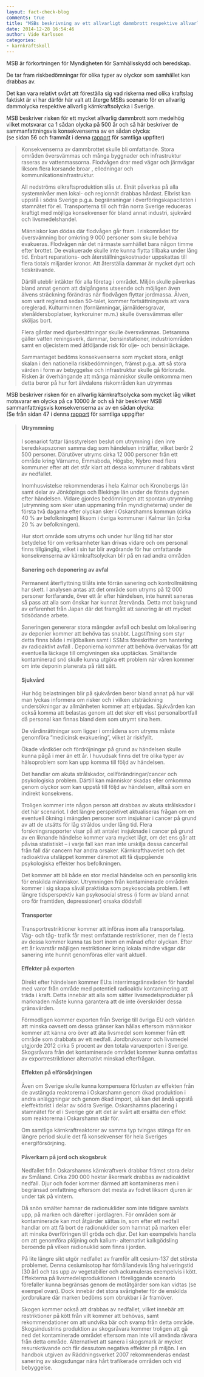 ```yaml
---
layout: fact-check-blog
comments: true
title: "MSBs beskrivning av ett allvarligt dammbrott respektive allvarlig kärnkraftsolycka i Sverige"
date: 2014-12-28 16:54:46
author: Vide Karlsson
categories:
- karnkraftskoll
---
```

<p>MSB är förkortningen för Myndigheten för Samhällsskydd och beredskap.</p>
<p>De tar fram riskbedömningar för olika typer av olyckor som samhället kan drabbas av.</p>
<p>Det kan vara relativt svårt att föreställa sig vad riskerna med olika kraftslag faktiskt är vi har därför här valt att återge MSBs scenario för en allvarlig dammolycka respektive allvarlig kärnkraftsolycka i Sverige.</p>
<p>MSB beskriver risken för ett mycket allvarlig dammbrott som medelhög vilket motsvarar ca 1 sådan olycka på 500 år och så här beskriver de sammanfattningsvis konsekvenserna av en sådan olycka:<br>
	(se sidan 56 och frammåt i denna <a href="https://www.msb.se/RibData/Filer/pdf/26561.pdf">rapport</a> för samtliga uppfiter)</p>
<blockquote>
<p>Konsekvenserna av dammbrottet skulle bli omfattande. Stora områden översvämmas och många byggnader och infrastruktur raseras av vattenmassorna. 
Flodvågen drar med vägar och järnvägar liksom flera korsande broar
, elledningar och kommunikationsinfrastruktur.</p>
<p>All nedströms elkraftsproduktion slås ut. Elnät påverkas på alla systemnivåer men lokal- och regionnät drabbas hårdast. 
Elbrist kan uppstå i södra Sverige p.g.a. begränsningar i överföringskapaciteten i stamnätet för el. Transporterna till och från norra Sverige reduceras kraftigt med möjliga konsekvenser för bland annat industri, sjukvård och livsmedelshandel.</p>
<p> 
Människor kan dödas där flodvågen går fram. I riskområdet för översvämning bor omkring 9 000 personer som skulle behöva evakueras. Flodvågen når det närmaste samhället bara någon timme efter brottet. De evakuerade skulle inte kunna flytta tillbaka under lång tid. Enbart reparations- och återställningskostnader uppskattas till flera tiotals miljarder kronor. Att återställa dammar är mycket 
dyrt och tidskrävande. </p>
<p>Därtill uteblir intäkter för alla företag i området. Miljön skulle påverkas bland annat genom att dalgångens utseende och möjligen 
även älvens sträckning förändras när flodvågen flyttar jordmassa. Älven, som 
varit reglerad sedan 50-talet, kommer fortsättningsvis att vara oreglerad. Kulturminnen (fornlämningar, järnåldersgravar, stenåldersboplatser, kyrkoruiner m.m.) skulle översvämmas eller sköljas bort.</p>
<p>Flera gårdar med djurbesättningar skulle översvämmas. Detsamma gäller vatten reningsverk, dammar, bensinstationer, industriområden samt en oljecistern med åtföljande risk för olje- och bensinläckage. </p> <p>
Sammantaget bedöms konsekvenserna som mycket stora, enligt skalan i den 
nationella riskbedömningen, främst p.g.a. att så stora värden i form av bebyggelse och infrastruktur skulle gå förlorade. Risken är överhängande att många människor skulle omkomma men detta beror på hur fort älvdalens riskområden 
kan utrymmas</p></blockquote>
<p>MSB beskriver risken för en allvarlig kärnkraftsolycka som mycket låg vilket motsvarar en olycka på ca 10000 år och så här beskriver MSB sammanfattnigsvis konsekvenserna av av en sådan olycka:<br>(Se från sidan 47 i denna <a href="https://www.msb.se/RibData/Filer/pdf/27331.pdf">rapport</a> för samtliga uppgifter</p>
<blockquote><h4>Utrymmning</h4><p>I scenariot fattar länsstyrelsen beslut om utrymning i den inre beredskapszonen 
samma dag som händelsen inträffar, vilket berör 2 500 personer. Därutöver utryms 
cirka 12 000 personer från ett område kring Värnamo, Emmaboda, Högsbo, Nybro 
med flera kommuner efter att det står klart att dessa kommuner d
rabbats värst av nedfallet. </p>
<p>Inomhusvistelse rekommenderas i hela Kalmar och Kronobergs län samt 
delar av Jönköpings och Blekinge län under de första dygnen efter händelsen.
Vidare gjordes bedömningen att spontan utrymning (utrymning som sker utan 
uppmaning från myndigheterna) under de första två dagarna efter olyckan sker i 
Oskarshamns kommun (cirka 40 % av befolkningen) liksom i övriga kommuner i 
Kalmar län (cirka 20 % av befolkningen).</p>
<p>Hur stort område som utryms och under hur lång tid har stor betydelse för om 
verksamheter kan drivas vidare och om personal finns tillgänglig, vilket i sin tur 
blir avgörande för hur omfattande konsekvenserna av kärnkraftsolyckan blir på 
en rad andra områden<p>
<h4>Sanering och deponering av avfal</h4>
<p>Permanent återflyttning tillåts inte förrän sanering och kontrollmätning har skett. 
I analysen antas att det område som utryms på 12 000 personer fortfarande, över 
ett år efter händelsen, inte hunnit saneras så pass att alla som önskar har kunnat 
återvända. Detta mot bakgrund av erfarenhet från Japan där det framgått att sanering är ett mycket tidsödande arbete.
</p>
<p>
Saneringen genererar stora mängder avfall och beslut om lokalisering av deponier 
kommer att behöva tas snabbt. Lagstiftning som styr detta finns både i miljöbalken
samt i SSM:s föreskrifter om hantering av radioaktivt avfall
. Deponierna kommer att behöva övervakas för att eventuella läckage till omgivningen ska upptäckas. 
Smältande kontaminerad snö skulle kunna utgöra ett problem när våren kommer 
om inte deponin planerats på rätt sätt.</p>
<h4>Sjukvård</h4>
<p>Hur hög belastningen blir på sjukvården beror bland annat på hur väl man lyckas 
informera om risker och i vilken utsträckning undersökningar av allmänheten 
kommer att erbjudas. Sjukvården kan också komma att belastas genom att det 
sker ett visst personalbortfall då personal kan finnas bland dem som utrymt sina 
hem.</p>
<p>
De vårdinrättningar som ligger i områdena som utryms måste genomföra 
”medicinsk evakuering”, vilket är riskfyllt.</p>
<p>Ökade vårdköer och fördröjningar 
på grund av händelsen skulle kunna pågå i mer än ett år.
I huvudsak finns det tre olika typer av hälsoproblem som kan upp
komma till följd av händelsen. </p>
<p>Det handlar om akuta strålskador, cellförändringar/cancer och psykologiska problem. Därtill kan människor skadas eller omkomma genom 
olyckor som kan uppstå till följd av händelsen, alltså som en indirekt konsekvens. </p>
<p>Troligen kommer inte någon person att drabbas av akuta strålskador i det här scenariot. I det längre perspektivet aktualiseras frågan om en eventuell ökning i mängden personer som insjuknar i cancer på grund av att de utsätts för låg stråldos under lång tid. Flera forskningsrapporter visar på att antalet insjuknade i cancer på grund av en liknande händelse kommer vara mycket lågt,
om det ens går att påvisa statistiskt – i varje fall kan man inte urskilja dessa cancerfall 
från fall där cancern har andra orsaker. Kärnkrafthaveriet och det radioaktiva 
utsläppet kommer däremot att få djupgående psykologiska effekter hos befolkningen.</p><p>
Det kommer att bli både en stor medial händelse och en personlig kris 
för enskilda människor. Utrymningen från kontaminerade områden kommer i 
sig skapa såväl praktiska som psykosociala problem. I ett längre tidsperspektiv 
kan psykosocial stress (i form av bland annat oro för framtiden, depressioner) 
orsaka dödsfall</p>
<h4>Transporter</h4>
<p>Transportrestriktioner kommer att införas inom alla transportslag. Väg- och tåg-
trafik får mest omfattande restriktioner, men de f lesta av dessa kommer kunna tas 
bort inom en månad efter olyckan. Efter ett år kvarstår möjligen restriktioner kring 
lokala mindre vägar där sanering inte hunnit genomföras eller varit aktuell.</p>
<h4>Effekter på exporten</h4>
<p>Direkt efter händelsen kommer EU:s interrimsgränsvärden för handel med varor 
från område med potentiell radioaktiv kontaminering att träda i kraft. Detta 
innebär att alla som sätter livsmedelsprodukter på marknaden måste kunna 
garantera att de inte överskrider dessa gränsvärden.</p>
<p>
Förmodligen kommer exporten från Sverige till övriga EU och världen att minska 
oavsett om dessa gränser kan hållas eftersom människor kommer att känna oro 
över att äta livsmedel som kommer från ett område som drabbats av ett nedfall. 
Jordbruksvaror och livsmedel utgjorde 2012 cirka 5 procent av den totala varuexporten i Sverige.
Skogsråvara från det kontaminerade området kommer kunna omfattas av exportrestriktioner alternativt minskad efterfrågan.</p>
<h4>Effekten på elförsörjningen</h4>
<p>Även om Sverige skulle kunna kompensera förlusten av effekten från de avstängda reaktorerna i Oskarshamn genom ökad produktion i andra anläggningar och genom ökad import, så kan det ändå uppstå eleffektbrist i delar av södra Sverige. 
Oskarshamns placering i stamnätet för el i Sverige gör att det är svårt att ersätta 
den effekt som reaktorerna i Oskarshamn står för.</p>
<p>Om  samtliga kärnkraftreaktorer av samma typ tvingas stänga för en längre period 
skulle det få konsekvenser för hela Sveriges energiförsörjning.</p>
<h4>Påverkarn på jord och skogsbruk</h4>
<p>Nedfallet från Oskarshamns kärnkraftverk drabbar främst stora delar av Småland. Cirka 290 000 hektar åkermark drabbas av radioaktivt nedfall. Djur och foder kommer därmed att kontamineras men i begränsad omfattning eftersom 
det mesta av fodret liksom djuren är under tak på vintern.</p>
<p>Då snön smälter hamnar de radionuklider som inte tidigare samlats upp, på 
marken och därefter i jordlagren. För områden som är kontaminerade kan mot åtgärder sättas in, som efter ett nedfall handlar om att få bort de radionuklider som hamnat på marken eller att minska överföringen till gröda och djur. Det 
kan exempelvis handla om att genomföra plöjning och kalium- alternativt kalkgödsling beroende på vilken radionuklid som finns i jorden.
</p>
<p>På lite längre sikt utgör nedfallet av framför allt cesium-137 det största problemet. Denna cesiumisotop har förhållandevis lång halveringstid (30 år) och tas upp av vegetabilier och ackumuleras exempelvis i kött.
Effekterna på livsmedelsproduktionen i föreliggande scenario förefaller kunna begränsas genom de motåtgärder 
som kan vidtas (se exempel ovan). Dock innebär det stora svårigheter för de enskilda 
jordbrukare där marken bedöms som obrukbar i år framöver.</p>
<p>
Skogen kommer också att drabbas av nedfallet, vilket innebär att restriktioner 
på kött från vilt kommer att behövas, samt rekommendationer om att undvika 
bär och svamp från detta område. Skogsindustrins produktion av skogsråvara 
kommer troligen att gå ned det kontaminerade området eftersom man inte vill 
använda råvara från detta område. Alternativet att sanera i skogsmark är mycket 
resurskrävande och får dessutom negativa effekter på miljön. I en handbok utgiven 
av Räddningsverket 2007 rekommenderas endast sanering av skogsdungar nära 
hårt trafikerade områden och vid bebyggelse.</p>
</blockquote>


